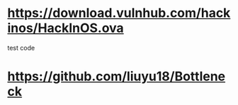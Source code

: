 # https://download.vulnhub.com/hackinos/HackInOS.ova
test code

# https://github.com/liuyu18/Bottleneck
